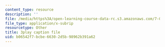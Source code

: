 ```yaml
---
content_type: resource
description: ''
file: /media/https%3A/open-learning-course-data-rc.s3.amazonaws.com/7-014-introductory-biology-spring-2005/b06542f7bcbe66302d5b98962b391a62_40Sum5KfG1Q.srt
file_type: application/x-subrip
resourcetype: Other
title: 3play caption file
uid: b06542f7-bcbe-6630-2d5b-98962b391a62
---
```

